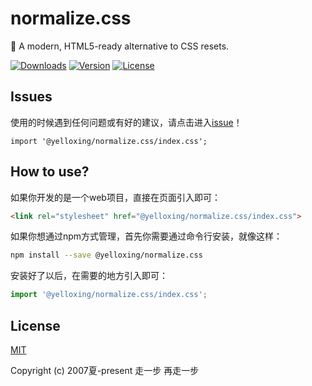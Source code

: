 # normalize.css
🍂 A modern, HTML5-ready alternative to CSS resets.

<a href="https://yelloxing.github.io/npm-downloads?interval=7&packages=@yelloxing/normalize.css"><img src="https://img.shields.io/npm/dm/@yelloxing/normalize.css.svg" alt="Downloads"></a>
<a href="https://www.npmjs.com/package/@yelloxing/normalize.css"><img src="https://img.shields.io/npm/v/@yelloxing/normalize.css.svg" alt="Version"></a>
<a href="https://github.com/yelloxing/normalize.css/blob/master/LICENSE"><img src="https://img.shields.io/npm/l/normalize.css.svg" alt="License"></a>

## Issues
使用的时候遇到任何问题或有好的建议，请点击进入[issue](https://github.com/yelloxing/normalize.css/issues)！

```
import '@yelloxing/normalize.css/index.css';
```

## How to use?
如果你开发的是一个web项目，直接在页面引入即可：

```html
<link rel="stylesheet" href="@yelloxing/normalize.css/index.css">
```

如果你想通过npm方式管理，首先你需要通过命令行安装，就像这样：

```bash
npm install --save @yelloxing/normalize.css
```

安装好了以后，在需要的地方引入即可：

```js
import '@yelloxing/normalize.css/index.css';
```

## License

[MIT](https://github.com/yelloxing/normalize.css/blob/master/LICENSE)

Copyright (c) 2007夏-present 走一步 再走一步
